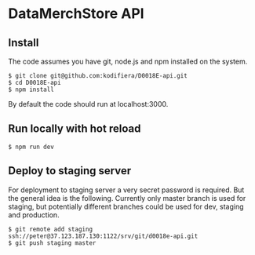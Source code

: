 # DataMerchStore API

## Install
The code assumes you have git, node.js and npm installed on the system.
```
$ git clone git@github.com:kodifiera/D0018E-api.git
$ cd D0018E-api
$ npm install
```
By default the code should run at localhost:3000.

## Run locally with hot reload
```
$ npm run dev
```


## Deploy to staging server
For deployment to staging server a very secret password is required. But the general idea is the following. Currently only master branch is used for staging, but potentially different branches could be used for dev, staging and production.

```
$ git remote add staging ssh://peter@37.123.187.130:1122/srv/git/d0018e-api.git
$ git push staging master 
```